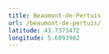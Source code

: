```yaml
---
title: Beaumont-de-Pertuis
url: /beaumont-de-pertuis/
latitude: 43.7373472
longitude: 5.6893982
---
```

